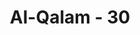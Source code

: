 ---
title: "Al-Qalam - 30"
no: 30
arabic_no: ٣٠
ayah: فَاَقْبَلَ بَعْضُهُمْ عَلٰى بَعْضٍ يَّتَلَاوَمُوْنَ 
translation: "Lalu mereka saling berhadapan dan saling menyalahkan."
tafsir: "Mereka kemudian saling menyalahkan dengan mengatakan, \"Kamulah yang menganjurkan agar kita semua tidak lagi memberikan hak-hak orang kafir dan miskin yang biasa diberikan ayah kita dahulu.\""
---